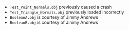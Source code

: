 * `Test_Point_Normals.obj` previously caused a crash
* `Test_Triangle_Normals.obj` previously loaded incorrectly
* `BooleanA.obj` is courtesy of Jimmy Andrews
* `BooleanB.obj` is courtesy of Jimmy Andrews